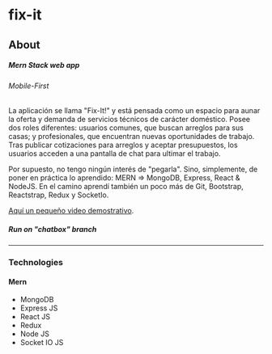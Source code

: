 # fix-it
<h2>About</h2>
<h5>Mern Stack web app</h5>
<h6>Mobile-First</h6>
<p>La aplicación se llama "Fix-It!" y está pensada como un espacio para aunar la oferta y demanda de servicios técnicos de carácter doméstico. Posee dos roles diferentes: usuarios comunes, que buscan arreglos para sus casas; y profesionales, que encuentran nuevas oportunidades de trabajo. Tras publicar cotizaciones para arreglos y aceptar presupuestos, los usuarios acceden a una pantalla de chat para ultimar el trabajo.

Por supuesto, no tengo ningún interés de "pegarla". Sino, simplemente, de poner en práctica lo aprendido: MERN => MongoDB, Express, React & NodeJS. En el camino aprendí también un poco más de Git, Bootstrap, Reactstrap, Redux y SocketIo.

<a href="https://drive.google.com/file/d/1HUSpii0TbeSurPL9XFryMZR80vhu9Fa9/view?usp=drivesdk">Aquí un pequeño video demostrativo</a>.</p>
<h5>Run on "chatbox" branch</h5>
<hr></hr>
<h3>Technologies</h3>
<h4>Mern</h4>
<ul>
<li>MongoDB</li>
<li>Express JS</li>
<li>React JS</li>
<li>Redux</li>
<li>Node JS</li>
<li>Socket IO JS</li>
</ul>
